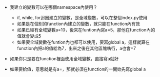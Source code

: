 - 我建立的變數可以在哪個namespace內使用？
    - if, while, for迴圈建立的變數，是全域變數，可以在整個index.py使用
    - 如果是在個別的function內建立的變數，就只能在function內有效
    - 如果已經有全域變數a=10，後來在funtion內寫a=5，那他在function內的值就會變成5
    - 如果要全域變數在funtion內也都可以使用，要寫global a，這樣就算在function內把a的值給為7，出來之後在其他區塊執行，a也會=7

- 如果你只是要在function裡面使用全域變數，直接寫a就好
- 如果要給值，意思就是有a=，那就必須在function的一開始先寫global a
